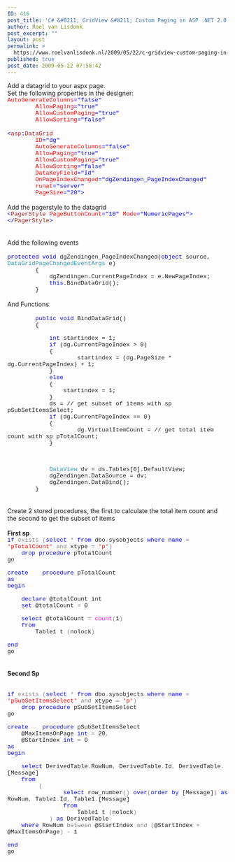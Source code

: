 ```yaml
---
ID: 416
post_title: 'C# &#8211; GridView &#8211; Custom Paging in ASP .NET 2.0 with Microsoft SQL Server 2005 using ROW_NUMBER() and VirtualItemCount'
author: Roel van Lisdonk
post_excerpt: ""
layout: post
permalink: >
  https://www.roelvanlisdonk.nl/2009/05/22/c-gridview-custom-paging-in-asp-net-20-with-microsoft-sql-server-2005-using-row_number-and-virtualitemcount/
published: true
post_date: 2009-05-22 07:58:42
---
```

<p></p>  <div class="padten">   <div class="ms-inputuserfield padfive seventyp">     <div>       <div class="ExternalClassBE1408A90A5949B1A27B64EAF0E69E26">         <p>Add a datagrid to your aspx page.           <br />Set the following properties in the designer:            <br /><span style="font-family: courier new; font-size: 10pt"><span style="color: red">AutoGenerateColumns</span><span style="color: blue">=&quot;false&quot;               <br /></span>&#160;&#160;&#160;&#160;&#160;&#160;&#160; <span style="color: red">AllowPaging</span><span style="color: blue">=&quot;true&quot;</span>               <br />&#160;&#160;&#160;&#160;&#160;&#160;&#160; <span style="color: red">AllowCustomPaging</span><span style="color: blue">=&quot;true&quot;               <br /></span>&#160;&#160;&#160;&#160;&#160;&#160;&#160; <span style="color: red">AllowSorting</span><span style="color: blue">=&quot;false&quot;</span></span>            <br />            <br /><span style="font-family: courier new; font-size: 10pt"><span style="color: blue">&lt;</span><span style="color: #a31515">asp</span><span style="color: blue">:</span><span style="color: #a31515">DataGrid</span>               <br />&#160;&#160;&#160;&#160;&#160;&#160;&#160; <span style="color: red">ID</span><span style="color: blue">=&quot;dg&quot;               <br /></span>&#160;&#160;&#160;&#160;&#160;&#160;&#160; <span style="color: red">AutoGenerateColumns</span><span style="color: blue">=&quot;false&quot;               <br /></span>&#160;&#160;&#160;&#160;&#160;&#160;&#160; <span style="color: red">AllowPaging</span><span style="color: blue">=&quot;true&quot;</span>               <br />&#160;&#160;&#160;&#160;&#160;&#160;&#160; <span style="color: red">AllowCustomPaging</span><span style="color: blue">=&quot;true&quot;               <br /></span>&#160;&#160;&#160;&#160;&#160;&#160;&#160; <span style="color: red">AllowSorting</span><span style="color: blue">=&quot;false&quot;               <br /></span>&#160;&#160;&#160;&#160;&#160;&#160;&#160; <span style="color: red">DataKeyField</span><span style="color: blue">=&quot;Id&quot;               <br /></span>&#160;&#160;&#160;&#160;&#160;&#160;&#160; <span style="color: red">OnPageIndexChanged</span><span style="color: blue">=&quot;dgZendingen_PageIndexChanged&quot;</span>               <br />&#160;&#160;&#160;&#160;&#160;&#160;&#160; <span style="color: red">runat</span><span style="color: blue">=&quot;server&quot;               <br /></span>&#160;&#160;&#160;&#160;&#160;&#160;&#160; <span style="color: red">PageSize</span><span style="color: blue">=&quot;20&quot;&gt;</span></span>            <br />            <br />Add the pagerstyle to the datagrid            <br /><span style="font-family: courier new; font-size: 10pt"><span style="color: blue">&lt;</span><span style="color: #a31515">PagerStyle</span> <span style="color: red">PageButtonCount</span><span style="color: blue">=&quot;10&quot;</span> <span style="color: red">Mode</span><span style="color: blue">=&quot;NumericPages&quot;&gt;&lt;/</span><span style="color: #a31515">PagerStyle</span><span style="color: blue">&gt;</span></span>            <br />            <br />            <br />Add the following events             <br />            <br /><span style="font-family: courier new; font-size: 10pt"><span style="color: blue">protected</span> <span style="color: blue">void</span> dgZendingen_PageIndexChanged(<span style="color: blue">object</span> source, <span style="color: #2b91af">DataGridPageChangedEventArgs</span> e)              <br />&#160;&#160;&#160;&#160;&#160;&#160;&#160; {              <br />&#160;&#160;&#160;&#160;&#160;&#160;&#160;&#160;&#160;&#160;&#160; dgZendingen.CurrentPageIndex = e.NewPageIndex;              <br />&#160;&#160;&#160;&#160;&#160;&#160;&#160;&#160;&#160;&#160;&#160; <span style="color: blue">this</span>.BindDataGrid();              <br />&#160;&#160;&#160;&#160;&#160;&#160;&#160; }</span>            <br />            <br />And Functions            <br />            <br /><span style="font-family: courier new; font-size: 10pt">&#160;&#160;&#160;&#160;&#160;&#160;&#160; <span style="color: blue">public</span> <span style="color: blue">void</span> BindDataGrid()              <br />&#160;&#160;&#160;&#160;&#160;&#160;&#160; {              <br />              <br />&#160;&#160;&#160;&#160;&#160;&#160;&#160;&#160;&#160;&#160;&#160; <span style="color: blue">int</span> startindex = 1;              <br />&#160;&#160;&#160;&#160;&#160;&#160;&#160;&#160;&#160;&#160;&#160; <span style="color: blue">if</span> (dg.CurrentPageIndex &gt; 0)              <br />&#160;&#160;&#160;&#160;&#160;&#160;&#160;&#160;&#160;&#160;&#160; {              <br />&#160;&#160;&#160;&#160;&#160;&#160;&#160;&#160;&#160;&#160;&#160;&#160;&#160;&#160;&#160;&#160;&#160;&#160;&#160; startindex = (dg.PageSize * dg.CurrentPageIndex) + 1;              <br />&#160;&#160;&#160;&#160;&#160;&#160;&#160;&#160;&#160;&#160;&#160; }              <br />&#160;&#160;&#160;&#160;&#160;&#160;&#160;&#160;&#160;&#160;&#160; <span style="color: blue">else               <br /></span>&#160;&#160;&#160;&#160;&#160;&#160;&#160;&#160;&#160;&#160;&#160; {              <br />&#160;&#160;&#160;&#160;&#160;&#160;&#160;&#160;&#160;&#160;&#160;&#160;&#160;&#160;&#160; startindex = 1;              <br />&#160;&#160;&#160;&#160;&#160;&#160;&#160;&#160;&#160;&#160;&#160; }              <br />&#160;&#160;&#160;&#160;&#160;&#160;&#160;&#160;&#160;&#160;&#160; ds = // get subset of items with sp pSubSetItemsSelect;              <br />&#160;&#160;&#160;&#160;&#160;&#160;&#160;&#160;&#160;&#160;&#160; <span style="color: blue">if</span> (dg.CurrentPageIndex == 0)              <br />&#160;&#160;&#160;&#160;&#160;&#160;&#160;&#160;&#160;&#160;&#160; {              <br />&#160;&#160;&#160;&#160;&#160;&#160;&#160;&#160;&#160;&#160;&#160;&#160;&#160;&#160;&#160;&#160;&#160;&#160;&#160; dg.VirtualItemCount = // get total item count with sp pTotalCount;               <br />&#160;&#160;&#160;&#160;&#160;&#160;&#160;&#160;&#160;&#160;&#160; }              <br />&#160;&#160;&#160;&#160;&#160;&#160;&#160;&#160;&#160;&#160;&#160;&#160; <br />&#160;&#160;&#160;&#160;&#160;&#160;&#160;&#160;&#160;&#160;&#160;&#160;&#160;&#160;&#160;&#160;&#160;&#160;&#160;&#160;&#160;&#160;&#160;&#160; <br />              <br />&#160;&#160;&#160;&#160;&#160;&#160;&#160;&#160;&#160;&#160;&#160; <span style="color: #2b91af">DataView</span> dv = ds.Tables[0].DefaultView;              <br />&#160;&#160;&#160;&#160;&#160;&#160;&#160;&#160;&#160;&#160;&#160; dgZendingen.DataSource = dv;              <br />&#160;&#160;&#160;&#160;&#160;&#160;&#160;&#160;&#160;&#160;&#160; dgZendingen.DataBind();              <br />&#160;&#160;&#160;&#160;&#160;&#160;&#160; }</span>            <br />            <br />            <br />Create 2 stored procedures, the first to calculate the total item count and the second to get the subset of items            <br />            <br /><strong>First sp</strong>            <br /><span style="font-family: courier new; font-size: 10pt"><span style="color: blue">if</span> <span style="color: gray">exists</span> <span style="color: gray">(</span><span style="color: blue">select</span> <span style="color: gray">*</span> <span style="color: blue">from</span> dbo<span style="color: gray">.</span>sysobjects <span style="color: blue">where</span> <span style="color: blue">name</span> <span style="color: gray">=</span> <span style="color: red">'pTotalCount'</span> <span style="color: gray">and</span> xtype <span style="color: gray">=</span> <span style="color: red">'p'</span><span style="color: gray">)               <br /></span>&#160;&#160;&#160; <span style="color: blue">drop</span> <span style="color: blue">procedure</span> pTotalCount              <br />go              <br />              <br /><span style="color: blue">create</span>&#160;&#160;&#160; <span style="color: blue">procedure</span> pTotalCount              <br /><span style="color: blue">as               <br />begin                <br />                <br /></span>&#160;&#160;&#160; <span style="color: blue">declare</span> @totalCount <span style="color: blu
e">int               <br /></span>&#160;&#160;&#160; <span style="color: blue">set</span> @totalCount <span style="color: gray">=</span> 0&#160;&#160;&#160;&#160;&#160;&#160;&#160;&#160; <br />&#160;&#160;&#160;&#160;&#160;&#160;&#160;&#160;&#160;&#160;&#160;&#160;&#160;&#160;&#160;&#160;&#160;&#160;&#160;&#160;&#160;&#160;&#160;&#160;&#160;&#160;&#160;&#160;&#160;&#160;&#160;&#160;&#160;&#160;&#160;&#160;&#160;&#160;&#160;&#160;&#160;&#160;&#160;&#160; <br />&#160;&#160;&#160; <span style="color: blue">select</span> @totalCount <span style="color: gray">=</span> <span style="color: fuchsia">count</span><span style="color: gray">(</span>1<span style="color: gray">)               <br /></span>&#160;&#160;&#160; <span style="color: blue">from</span>               <br />&#160;&#160;&#160;&#160;&#160;&#160;&#160; Table1 t <span style="color: gray">(</span>nolock<span style="color: gray">)               <br /></span>&#160;&#160;&#160;&#160;&#160;&#160;&#160;&#160;&#160;&#160;&#160;&#160;&#160;&#160;&#160;&#160;&#160;&#160;&#160;&#160;&#160;&#160;&#160;&#160;&#160;&#160;&#160;&#160;&#160;&#160;&#160;&#160; <br /><span style="color: blue">end               <br /></span>go</span>            <br />            <br />            <br /><strong>Second Sp</strong>            <br />            <br /><span style="font-family: courier new; font-size: 10pt">             <br /><span style="color: blue">if</span> <span style="color: gray">exists</span> <span style="color: gray">(</span><span style="color: blue">select</span> <span style="color: gray">*</span> <span style="color: blue">from</span> dbo<span style="color: gray">.</span>sysobjects <span style="color: blue">where</span> <span style="color: blue">name</span> <span style="color: gray">=</span> <span style="color: red">'pSubSetItemsSelect'</span> <span style="color: gray">and</span> xtype <span style="color: gray">=</span> <span style="color: red">'p'</span><span style="color: gray">)               <br /></span>&#160;&#160;&#160; <span style="color: blue">drop</span> <span style="color: blue">procedure</span> pSubSetItemsSelect              <br />go              <br />              <br /><span style="color: blue">create</span>&#160;&#160;&#160; <span style="color: blue">procedure</span> pSubSetItemsSelect              <br />&#160;&#160;&#160; @MaxItemsOnPage <span style="color: blue">int</span> <span style="color: gray">=</span> 20<span style="color: gray">,               <br /></span>&#160;&#160;&#160; @StartIndex <span style="color: blue">int</span> <span style="color: gray">=</span> 0              <br /><span style="color: blue">as               <br />begin                <br />                <br /></span>&#160;&#160;&#160; <span style="color: blue">select</span> DerivedTable<span style="color: gray">.</span>RowNum<span style="color: gray">,</span> DerivedTable<span style="color: gray">.</span>Id<span style="color: gray">,</span> DerivedTable<span style="color: gray">.</span>[Message]              <br />&#160;&#160;&#160; <span style="color: blue">from               <br /></span>&#160;&#160;&#160;&#160;&#160;&#160;&#160;&#160; <span style="color: gray">(               <br /></span>&#160;&#160;&#160;&#160;&#160;&#160;&#160;&#160;&#160;&#160;&#160;&#160;&#160;&#160;&#160; <span style="color: blue">select</span> row_number<span style="color: gray">()</span> <span style="color: blue">over</span><span style="color: gray">(</span><span style="color: blue">order</span> <span style="color: blue">by</span> [Message]<span style="color: gray">)</span> <span style="color: blue">as</span> RowNum<span style="color: gray">,</span> Table1<span style="color: gray">.</span>Id<span style="color: gray">,</span> Table1<span style="color: gray">.</span>[Message]              <br />&#160;&#160;&#160;&#160;&#160;&#160;&#160;&#160;&#160;&#160;&#160;&#160;&#160;&#160;&#160; <span style="color: blue">from</span>               <br />&#160;&#160;&#160;&#160;&#160;&#160;&#160;&#160;&#160;&#160;&#160;&#160;&#160;&#160;&#160;&#160;&#160;&#160;&#160; Table1 t <span style="color: gray">(</span>nolock<span style="color: gray">)               <br /></span>&#160;&#160;&#160;&#160;&#160;&#160;&#160;&#160;&#160;&#160;&#160; <span style="color: gray">)</span> <span style="color: blue">as</span> DerivedTable              <br />&#160;&#160;&#160; <span style="color: blue">where</span> RowNum <span style="color: gray">between</span> @StartIndex <span style="color: gray">and</span> <span style="color: gray">(</span>@StartIndex <span style="color: gray">+</span> @MaxItemsOnPage<span style="color: gray">)</span> <span style="color: gray">-</span> 1              <br />&#160;&#160;&#160;&#160;&#160;&#160;&#160;&#160;&#160;&#160;&#160;&#160;&#160;&#160;&#160;&#160;&#160;&#160;&#160;&#160;&#160;&#160;&#160;&#160;&#160;&#160;&#160;&#160;&#160;&#160;&#160;&#160; <br /><span style="color: blue">end               <br /></span>go</span>            <br />            <br /></p>       </div>     </div>   </div> </div>